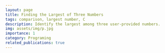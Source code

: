 ```yaml
---
layout: page
title: Finding the Largest of Three Numbers
tags: comparison, largest number, C
description: Identify the largest among three user-provided numbers.
img: assets/img/p.jpg
importance: 1
category: Programing
related_publications: true
---
```


